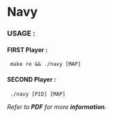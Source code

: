 # Navy
### USAGE :
#### FIRST Player :
     make re && ./navy [MAP]
#### SECOND Player : 
     ./navy [PID] [MAP]
     
*Refer to **PDF** for more **information**.*
